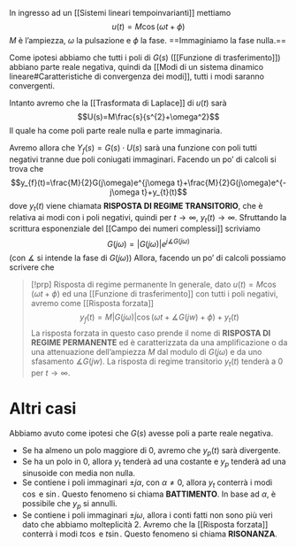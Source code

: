 In ingresso ad un [[Sistemi lineari tempoinvarianti]] mettiamo $$u(t)=M\cos(\omega t+\phi)$$
$M$ è l’ampiezza, $\omega$ la pulsazione e $\phi$ la fase.
==Immaginiamo la fase nulla.==

Come ipotesi abbiamo che tutti i poli di $G(s)$ ([[Funzione di trasferimento]]) abbiano parte reale negativa, quindi da [[Modi di un sistema dinamico lineare#Caratteristiche di convergenza dei modi]], tutti i modi saranno convergenti.

Intanto avremo che la [[Trasformata di Laplace]] di $u(t)$ sarà
$$U(s)=M\frac{s}{s^{2}+\omega^2}$$
Il quale ha come poli parte reale nulla e parte immaginaria.

Avremo allora che $Y_{f}(s)=G(s)\cdot U(s)$ sarà una funzione con poli tutti negativi tranne due poli coniugati immaginari.
Facendo un po’ di calcoli si trova che 
$$y_{f}(t)=\frac{M}{2}G(j\omega)e^{j\omega t}+\frac{M}{2}G(j\omega)e^{-j\omega t}+y_{t}(t)$$
dove $y_{t}(t)$ viene chiamata **RISPOSTA DI REGIME TRANSITORIO**, che è relativa ai modi con i poli negativi, quindi per $t\to \infty$, $y_{t}(t)\to \infty$.
Sfruttando la scrittura esponenziale del [[Campo dei numeri complessi]] scriviamo
$$G(j\omega)=|G(j\omega)|e^{j\measuredangle G(j\omega)}$$
(con $\measuredangle$ si intende la fase di $G(j\omega)$)
Allora, facendo un po’ di calcoli possiamo scrivere che 

>[!prp] Risposta di regime permanente
>In generale, dato $u(t)=M\cos(\omega t+\phi)$ ed una [[Funzione di trasferimento]] con tutti i poli negativi, avremo come [[Risposta forzata]]
>$$
y_{f}(t)=M|G(j\omega)|\cos(\omega t+\measuredangle G(jw)+\phi)+y_{t}(t)
>$$
>La risposta forzata in questo caso prende il nome di **RISPOSTA DI REGIME PERMANENTE** ed è caratterizzata da una amplificazione o da una attenuazione dell’ampiezza $M$ dal modulo di $G(j\omega)$ e da uno sfasamento $\measuredangle G(jw)$.
>La risposta di regime transitorio $y_{t}(t)$ tenderà a 0 per $t\to \infty$.

# Altri casi
Abbiamo avuto come ipotesi che $G(s)$ avesse poli a parte reale negativa.
- Se ha almeno un polo maggiore di 0, avremo che $y_{p}(t)$ sarà divergente.
- Se ha un polo in 0, allora $y_{t}$ tenderà ad una costante e $y_{p}$ tenderà ad una sinusoide con media non nulla.
- Se contiene i poli immaginari $\pm j\alpha$, con $\alpha\not = 0$, allora $y_{t}$ conterrà i modi $\cos$ e $\sin$. Questo fenomeno si chiama **BATTIMENTO**. In base ad $\alpha$, è possibile che $y_{p}$ si annulli.
- Se contiene i poli immaginari $\pm j\omega$, allora i conti fatti non sono più veri dato che abbiamo molteplicità 2. Avremo che la [[Risposta forzata]] conterrà i modi $t\cos$ e $t\sin$. Questo fenomeno si chiama **RISONANZA**.




